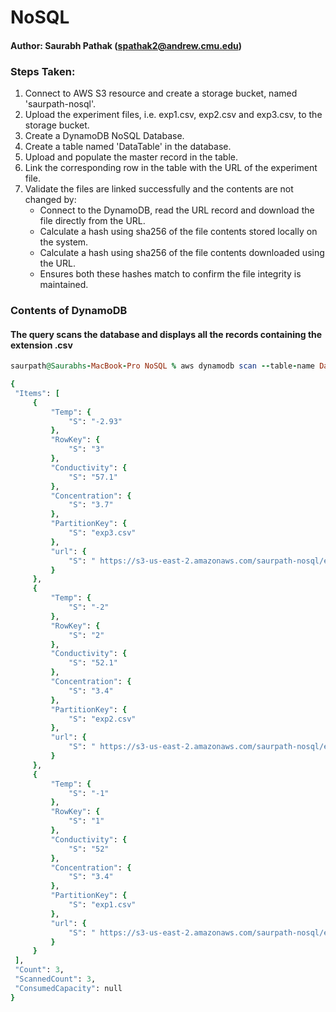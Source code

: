 # NoSQL

#### Author: Saurabh Pathak (spathak2@andrew.cmu.edu)

### Steps Taken:
  1. Connect to AWS S3 resource and create a storage bucket, named 'saurpath-nosql'.
  2. Upload the experiment files, i.e. exp1.csv, exp2.csv and exp3.csv, to the storage bucket.
  3. Create a DynamoDB NoSQL Database.
  4. Create a table named 'DataTable' in the database.
  5. Upload and populate the master record in the table.
  6. Link the corresponding row in the table with the URL of the experiment file.
  7. Validate the files are linked successfully and the contents are not changed by:
      * Connect to the DynamoDB, read the URL record and download the file directly from the URL.
      * Calculate a hash using sha256 of the file contents stored locally on the system.
      * Calculate a hash using sha256 of the file contents downloaded using the URL.
      * Ensures both these hashes match to confirm the file integrity is maintained.
   
   
 ###  Contents of DynamoDB
 #### The query scans the database and displays all the records containing the extension .csv
   ```ruby
   saurpath@Saurabhs-MacBook-Pro NoSQL % aws dynamodb scan --table-name DataTable --filter-expression "contains(#n0 , :v0)" --expression-attribute-names "#n0 = PartitionKey" --expression-attribute-values ":v0 = {S = .csv}"
   
   {
    "Items": [
        {
            "Temp": {
                "S": "-2.93"
            },
            "RowKey": {
                "S": "3"
            },
            "Conductivity": {
                "S": "57.1"
            },
            "Concentration": {
                "S": "3.7"
            },
            "PartitionKey": {
                "S": "exp3.csv"
            },
            "url": {
                "S": " https://s3-us-east-2.amazonaws.com/saurpath-nosql/exp3.csv"
            }
        },
        {
            "Temp": {
                "S": "-2"
            },
            "RowKey": {
                "S": "2"
            },
            "Conductivity": {
                "S": "52.1"
            },
            "Concentration": {
                "S": "3.4"
            },
            "PartitionKey": {
                "S": "exp2.csv"
            },
            "url": {
                "S": " https://s3-us-east-2.amazonaws.com/saurpath-nosql/exp2.csv"
            }
        },
        {
            "Temp": {
                "S": "-1"
            },
            "RowKey": {
                "S": "1"
            },
            "Conductivity": {
                "S": "52"
            },
            "Concentration": {
                "S": "3.4"
            },
            "PartitionKey": {
                "S": "exp1.csv"
            },
            "url": {
                "S": " https://s3-us-east-2.amazonaws.com/saurpath-nosql/exp1.csv"
            }
        }
    ],
    "Count": 3,
    "ScannedCount": 3,
    "ConsumedCapacity": null
}
   ```
